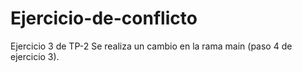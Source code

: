 # Ejercicio-de-conflicto
Ejercicio 3 de TP-2
Se realiza un cambio en la rama main (paso 4 de ejercicio 3).
